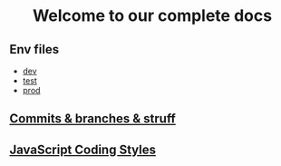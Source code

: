 <div align="center">

# Welcome to our complete docs

</div>

## Env files
- [dev](https://github.com/Job-Guetter/api/tree/master/.docs/env/dev.md)
- [test]()
- [prod]()

## [Commits & branches & struff](https://github.com/Job-Guetter/api/tree/master/.docs/COMMIT_BRANCHES_STUFF.md)

## [JavaScript Coding Styles](https://github.com/airbnb/javascript)
